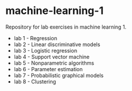 # machine-learning-1
Repository for lab exercises in machine learning 1.

- lab 1 - Regression
- lab 2 - Linear discriminative models
- lab 3 - Logistic regression
- lab 4 - Support vector machine
- lab 5 - Nonparametric algorithms
- lab 6 - Parameter estimation
- lab 7 - Probabilistic graphical models
- lab 8 - Clustering
